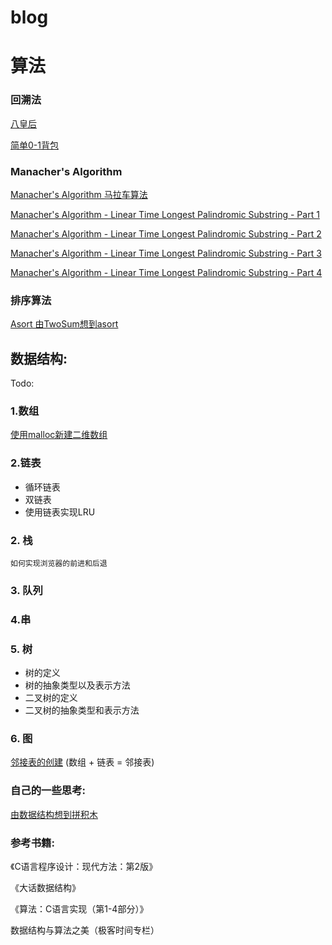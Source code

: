 # blog
# 算法

### 回溯法
[八皇后](./Algorithm/八皇后.md)

[简单0-1背包](./Algorithm/简单0-1背包.md)

### Manacher's Algorithm
[Manacher's Algorithm 马拉车算法](https://github.com/zhangpengfeiup/leetcode/blob/master/algorithms/Longest%20Palindromic%20Substring/Longest%20Palindromic%20Substring%20of%20Manacher's%20Algorithm.c)

[Manacher's Algorithm - Linear Time Longest Palindromic Substring - Part 1](https://www.geeksforgeeks.org/manachers-algorithm-linear-time-longest-palindromic-substring-part-1/)

[Manacher's Algorithm - Linear Time Longest Palindromic Substring - Part 2](https://www.geeksforgeeks.org/manachers-algorithm-linear-time-longest-palindromic-substring-part-2/)

[Manacher's Algorithm - Linear Time Longest Palindromic Substring - Part 3](https://www.geeksforgeeks.org/manachers-algorithm-linear-time-longest-palindromic-substring-part-3-2/)

[Manacher's Algorithm - Linear Time Longest Palindromic Substring - Part 4](https://www.geeksforgeeks.org/manachers-algorithm-linear-time-longest-palindromic-substring-part-4/)



### 排序算法
[Asort 由TwoSum想到asort](https://github.com/zhangpengfeiup/leetcode/blob/master/algorithms/Two%20Sum/Two%20Sum.c)


## 数据结构:
Todo:

### 1.数组
[使用malloc新建二维数组](./DataStructure/Array/%E5%88%9D%E5%A7%8B%E5%8C%96%E4%BA%8C%E7%BB%B4%E6%95%B0%E7%BB%84.md)

### 2.链表
- 循环链表
- 双链表
- 使用链表实现LRU


### 2. 栈

	如何实现浏览器的前进和后退
	
### 3. 队列
	
### 4.串
	
### 5. 树
- 树的定义
- 树的抽象类型以及表示方法
- 二叉树的定义
- 二叉树的抽象类型和表示方法
	
### 6. 图
[邻接表的创建](./DataStructure/Graph/邻接表.md) (数组 + 链表 = 邻接表)

### 自己的一些思考:
   [由数据结构想到拼积木](./DataStructure/Think/由数据结构想到拼积木.md)

### 参考书籍:
《C语言程序设计：现代方法：第2版》

《大话数据结构》

《算法：C语言实现（第1-4部分）》

数据结构与算法之美（极客时间专栏）
